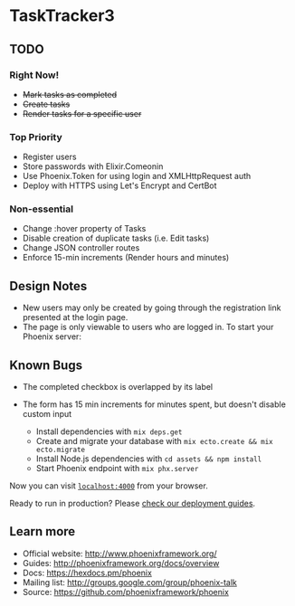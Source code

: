# TaskTracker3

## TODO
### Right Now!
* ~~Mark tasks as completed~~
* ~~Create tasks~~
* ~~Render tasks for a specific user~~
### Top Priority
* Register users
* Store passwords with Elixir.Comeonin
* Use Phoenix.Token for using login and XMLHttpRequest auth
* Deploy with HTTPS using Let's Encrypt and CertBot
### Non-essential
* Change :hover property of Tasks
* Disable creation of duplicate tasks (i.e. Edit tasks)
* Change JSON controller routes
* Enforce 15-min increments (Render hours and minutes)

## Design Notes
* New users may only be created by going through the registration link presented at the login page.
* The page is only viewable to users who are logged in.
To start your Phoenix server:
## Known Bugs
* The completed checkbox is overlapped by its label
* The form has 15 min increments for minutes spent, but doesn't disable custom input


  * Install dependencies with `mix deps.get`
  * Create and migrate your database with `mix ecto.create && mix ecto.migrate`
  * Install Node.js dependencies with `cd assets && npm install`
  * Start Phoenix endpoint with `mix phx.server`

Now you can visit [`localhost:4000`](http://localhost:4000) from your browser.

Ready to run in production? Please [check our deployment guides](http://www.phoenixframework.org/docs/deployment).

## Learn more

  * Official website: http://www.phoenixframework.org/
  * Guides: http://phoenixframework.org/docs/overview
  * Docs: https://hexdocs.pm/phoenix
  * Mailing list: http://groups.google.com/group/phoenix-talk
  * Source: https://github.com/phoenixframework/phoenix

